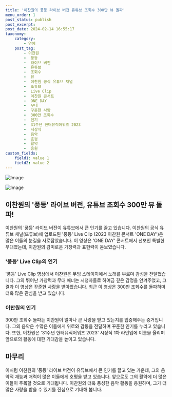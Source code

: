 ```yaml
---
title: '이찬원의 풍등 라이브 버전 유튜브 조회수 300만 뷰 돌파'
menu_order: 1
post_status: publish
post_excerpt: 
post_date: 2024-02-14 16:55:17
taxonomy:
    category:
        - 연예
    post_tag:
        - 이찬원
        -  풍등
        -  라이브 버전
        -  유튜브
        -  조회수
        -  뷰
        -  이찬원 공식 유튜브 채널
        -  또튜브
        -  Live Clip
        -  이찬원 콘서트
        -  ONE DAY
        -  무대
        -  꾸준한 사랑
        -  300만 조회수
        -  인기
        -  31주년 한터뮤직어워즈 2023
        -  시상식
        -  음악
        -  호평
        -  활약
        -  응원
custom_fields:
    field1: value 1
    field2: value 2
---
```


![Image](https://mimgnews.pstatic.net/image/311/2024/02/14/0001691269_001_20240214070101325.jpg?type=w540)

![Image](https://ssl.pstatic.net/mimgnews/image/311/2024/02/14/0001691269_002_20240214070101379.jpg?type=w540)

## 이찬원의 '풍등' 라이브 버전, 유튜브 조회수 300만 뷰 돌파!
이찬원의 '풍등' 라이브 버전이 유튜브에서 큰 인기를 끌고 있습니다. 이찬원의 공식 유튜브 채널(또튜브)에 업로드된 '풍등' Live Clip (2023 이찬원 콘서트 'ONE DAY')은 많은 이들의 눈길을 사로잡았습니다. 이 영상은 'ONE DAY' 콘서트에서 선보인 특별한 무대였는데, 이찬원의 감미로운 가창력과 표현력이 돋보였습니다.
### '풍등' Live Clip의 인기
'풍등' Live Clip 영상에서 이찬원은 무빙 스테이지에서 노래를 부르며 감성을 전달했습니다. 그의 뛰어난 가창력과 무대 매너는 시청자들로 하여금 깊은 감명을 안겨주었고, 그 결과 이 영상은 꾸준한 사랑을 받아왔습니다. 최근 이 영상은 300만 조회수를 돌파하며 더욱 많은 관심을 받고 있습니다.
### 이찬원의 인기
300만 조회수 돌파는 이찬원이 얼마나 큰 사랑을 받고 있는지를 입증해주는 증거입니다. 그의 음악은 수많은 이들에게 위로와 감동을 전달하며 꾸준한 인기를 누리고 있습니다. 또한, 이찬원은 '31주년 한터뮤직어워즈 2023' 시상식 1차 라인업에 이름을 올리며 앞으로의 활동에 대한 기대감을 높이고 있습니다.
## 마무리
이처럼 이찬원의 '풍등' 라이브 버전이 유튜브에서 큰 인기를 끌고 있는 가운데, 그의 음악적 재능과 매력이 많은 이들에게 호평을 받고 있습니다. 앞으로도 그의 활약에 더 많은 이들이 주목할 것으로 기대됩니다. 이찬원의 더욱 풍성한 음악 활동을 응원하며, 그가 더 많은 사랑을 받을 수 있기를 진심으로 기대해 봅니다.
